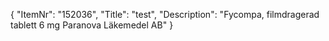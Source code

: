 {
  "ItemNr": "152036",
  "Title": "test",
  "Description": "Fycompa, filmdragerad tablett 6 mg Paranova Läkemedel AB"
}